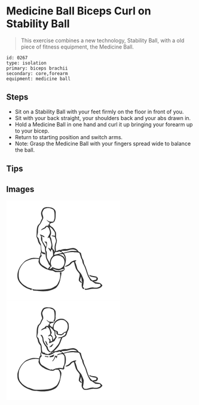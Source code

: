 # Medicine Ball Biceps Curl on Stability Ball
> This exercise combines a new technology, Stability Ball, with a old piece of fitness equipment, the Medicine Ball.

``` 
id: 0267 
type: isolation 
primary: biceps brachii 
secondary: core,forearm 
equipment: medicine ball 
``` 

## Steps

 - Sit on a Stability Ball with your feet firmly on the floor in front of you.
 - Sit with your back straight, your shoulders back and your abs drawn in.
 - Hold a Medicine Ball in one hand and curl it up bringing your forearm up to your bicep.
 - Return to starting position and switch arms.
 - Note: Grasp the Medicine Ball with your fingers spread wide to balance the ball.

## Tips


## Images

<svg width="304" height="200pt" viewBox="0 0 228 200" xmlns="http://www.w3.org/2000/svg">
  <g fill="#FFF">
    <path d="M0 0h228v200H0V0m75.46 15.23c-2.93 1.7-3.92 5.1-5.19 8.01-1.3 4.31.79 8.56 2 12.63-1.9 3.02-3.09 6.39-4.54 9.63-1.87 2.2-4.37 3.98-5.22 6.88-2.2 6.48-.93 13.47-1.99 20.14 1.19 2.75 2.66 5.41 3.14 8.41.58 3.73 3.2 6.63 5.33 9.6.18 4.26.74 8.49.84 12.75-1.34 1.96-1.43 4.29-.99 6.55-1.91 1.46-2.49 3.7-2.77 5.98-6.19-.51-12.72-1.43-18.67.92-4.47 1.72-9.32 3.29-12.47 7.13-8.63 8.38-14.85 20.89-11.87 33.08 2.57 7.96 9.24 13.59 16.12 17.88 3.53 2.01 7.64 2.68 11.08 4.87.54-.93 1.02-1.88 1.51-2.83-2.92-1.03-6.01-1.62-8.85-2.86-4.78-3.01-10.15-5.51-13.43-10.33-5.57-6.09-5.08-14.95-4-22.55 2.18-6.94 6.32-13.23 11.89-17.93 8.48-4.94 18.6-7.6 28.39-5.73-.15 2.35-1.76 4.83-.52 7.08 2.37 6.66 9.18 10.04 15.02 13.14 3.98.84 7.65 3.06 11.81 2.95 2.99-.17 4.81 3.31 7.91 2.82 5.98 0 14.64 1.06 17.4-5.74-.67-2.15-1.72-4.55-.36-6.68 3-7.73 4.74-18.13-1.53-24.7 6.91-2.11 14.2-3.41 21.42-2.52 3.2.48 6.8-.28 9.69 1.45 1.44 3.12 2.48 6.42 3.37 9.74.53 2.11 2.38 3.66 2.6 5.87.29 2.78 1.07 5.47 2.58 7.85 4.42 7.75 5.77 16.75 9.72 24.71 1.28 2.31 2.71 4.52 4.02 6.81 3.69 1.17 6.46 3.94 9.56 6.1 2.99.51 6.02.93 9.06.82 1.56 1.03 2.52 2.58 1.3 4.32-3.76 3.27-8.97 3.81-13.7 2.88-6.28-1.36-11.69 3.81-18.03 2.24.07 1.43 1.37 2.66 2.86 2.46 6.01-.81 11.95-2.82 18.09-2.21 5.62.27 12.45-1.11 14.97-6.8-1.59-1.78-3.1-3.84-5.46-4.61-3.85-1.29-8.07-1.15-11.8-2.88 2.55-.92 6.18-.34 7.36-3.41 2.2-2.68-.19-6.13-3.13-6.73-4.63-.9-9.35-1.49-13.75-3.28.37.57 1.1 1.72 1.46 2.29 4.24 2.01 9.07 2.26 13.57 3.44-.22 1.23-.44 2.47-.66 3.71-2.51.53-4.99 1.19-7.48 1.8-9.93-7.75-10.15-21.29-15.84-31.65-2.12-3.24-1.14-7.48-3.34-10.67-2.66-3.77-2.66-8.62-4.24-12.84-1.84-1.44-4.36-2.05-5.65-4.16a11.724 11.724 0 0 0-8.12-5.35c-5.41-1.06-10.5 2.15-15.9 1.71-4.18-.43-8.19.95-12.1 2.22-.35-.14-1.06-.44-1.42-.59a34.512 34.512 0 0 1-6.7 2.73c-.46-3.6-1.04-7.27-.33-10.89.54-3.62 2.22-7.06 2.11-10.76-.61-2.72-1.88-5.35-1.79-8.19.15-2.81.53-5.74-.45-8.45-1.78-3.11-3.52-6.3-5.88-9.01-2.36-1.99-5.54-3.15-6.57-6.38.81-.84 1.61-1.68 2.42-2.53 2.4-.28 4.75-.95 6.73-2.38 3.82-5.34 2.87-12 3.15-18.16.62-5.39-4.24-9.59-9.08-10.67-4.86-.37-10.16-1.73-14.66.87m51.83 111.09c-3.06 2.83-7.03 4.22-10.57 6.29 6.61.56 12.04-3.56 15.8-8.53 1.19-.24 2.39-.49 3.59-.72.61 4.31 2.12 8.41 3.35 12.57 1.74 4.21 5.17 7.38 7.6 11.16 1.03 4.42-1.4 8.63-1.41 13.01.89 2.49 3.41 3.71 5.4 5.19l.69-3.12c-.31.22-.94.66-1.25.88-.81-1.01-1.62-2-2.44-2.99.69-2.43 1.38-4.87 1.88-7.34.84 3.02 1.7 6.07 1.62 9.24l.98-.32c-1.06 5.47-2.49 11.89 2.21 16.19.64-.56 1.27-1.12 1.91-1.68-.95-.98-1.88-1.98-2.79-3 .9-4.37 1.65-8.8 1.8-13.27-.75-3.19-2.45-6.06-3.49-9.15-2.17-6.37-9.31-9.93-10.35-16.8-.8-3.89-2.39-7.55-3.68-11.28.96-.68 1.93-1.36 2.9-2.03-.88-.28-1.76-.56-2.64-.83-4.22 1.14-8.66 2.58-11.11 6.53m-19.8 18.24c1.97 6.19.31 12.91-2.41 18.61-1.45 2.76-2.55 5.94-5.27 7.74-4 2.55-8.04 5.44-12.84 6.17-6.6.99-13.27 1.74-19.95 1.56-4.98-.18-10.15.7-14.87-1.38-.26 1.7 1.44 2.33 2.52 3.24 3.3.19 6.64.04 9.87.85 9.35.98 19.09.89 27.92-2.72 3.62-1.48 7.64-2.87 9.88-6.32 2.76-3.24 4.17-7.31 5.49-11.29.92-5.57 2.79-10.97 3.14-16.63-.27-.14-.81-.4-1.07-.53-.84.11-1.64.34-2.41.7z"/>
    <path d="M77.89 16.56c5.6-2.43 12.21-1.09 17.02 2.4 2.5 4.53 2.03 10.02 2.06 15.04.11 2.95-1.27 5.63-2.27 8.32-3.18.48-6.53.89-9.58-.42-1.58-1.02-2.96-2.31-4.54-3.33 1.62 2.81 4.44 4.5 6.89 6.47-1.25 1.67-2.4 3.42-3.5 5.2.59.54 1.76 1.62 2.35 2.17-.72-.46-2.16-1.39-2.87-1.85-1.43.21-2.85.49-4.26.81-1.7 4.56-7.73 4.21-9.55 8.63 3.95-2.14 9.36-3.01 11.39-7.45 4.45 1 5.55 5.78 6.44 9.59 1.38 5.07-3.24 8.75-4.37 13.37 1.03-.57 2.06-1.14 3.08-1.72 2.36 4.12 3.23 8.83 4.36 13.37.79 3.83-1.05 7.47-1.72 11.17-1.09-1.83-2.81-2.98-4.87-3.45 1.58 2.99 3.71 5.62 5.68 8.35-.01-1.04-.03-2.08-.05-3.12.8-.75 1.6-1.5 2.39-2.26 1.76 4.06 2.22 8.52 1.87 12.91-4.42 3.76-6.59 9.75-6.5 15.47-1.28-4.21-4.39-7.53-5.75-11.66-.47-3.88-.15-7.81-.38-11.71-3.06-3.63-.87-7.99.12-11.96.84-2.66.16-5.41-.13-8.09-1.68-.14-3.37-.19-5.05-.18 3.9 1.73 6.33 6.84 3.19 10.39-2.23-3.67-4.31-7.43-6.6-11.07-.79-3.71.49-7.95-2.53-10.94 2.16.96 4.26 2.08 6.51 2.83l-.28-1.63c-2.65-2.1-5.98-3.19-9.18-4.15.77 1.21 1.58 2.41 2.42 3.58.31 3.2-.64 6.66 1.05 9.59 2.24 4.34 4.51 8.65 6.83 12.94.26 2.22-.23 4.51.56 6.68 1.61 5.08.17 10.61 2.15 15.6 1.31 3.94 3.92 7.31 5.04 11.34 1.03 1.13 2.05 2.28 3.05 3.45-1.55 1.99-3.45 3.7-4.73 5.89-5.05-4.72-12.96-6.42-15.89-13.2-.87-4.62-.46-10.11 3.9-12.86-.35-.41-1.07-1.23-1.43-1.64.03-1.29.07-3.89.09-5.18 1.91 2.93 5.29 3.28 8.38 4.01-.27-.82-.8-2.47-1.06-3.29-1.69-.83-3.58-1.07-5.38-1.5-3.16-5.16-1.28-11.75-3.48-17.2-2.28-3.2-2.7-7.17-4-10.78-1.06-1.09-2.73-1.95-2.9-3.63.57-3.27 2-6.43 1.69-9.82.1-4.25.36-9 2.98-12.54 3.59-3.85 5.25-8.97 7.71-13.53.68-4.31-3.31-8.62-1.39-13.02 1.25-2.37 2.22-5.47 5.04-6.39z"/>
    <path d="M87.02 53.33c4.31 1.32 6.35 5.47 9.09 8.65 2.18 2.46 1.65 5.96 1.68 8.99-2.4-.2-4.87-1.45-7.19-.18 2.21.94 4.52 1.62 6.87 2.12.72 3.63 3.44 7.14 1.91 10.93-2.11 5.45-3.19 11.46-1.7 17.22-.59.61-1.18 1.23-1.77 1.84.18-.66.53-1.98.7-2.64-2-1.07-3.02-3.09-4.19-4.92 1.49-5.94-1.39-11.63-1.93-17.48-.09-2.16-2.08-3.69-2.22-5.79.62-2.32 1.8-4.54 1.64-7.01.42-4.2-2.24-7.73-2.89-11.73zM124.93 99.68c5.58-1.81 12.6-2.56 17.21 1.84-5.06.02-10.28-1.04-15.22.48-4.05 1.19-8.24 1.85-12.24 3.17l-2.15-1.88-1.28 2.16c-4.99 1.32-10.03 2.47-15.03 3.76.05-2.41 1.06-4.43 2.76-6.07 2.6.45 5.16.02 7.49-1.2 1.66.78 3.34 1.51 5.04 2.19l-.44-3.03c4.65.09 9.42.19 13.86-1.42zM105.24 108c2.8-.3 5.6-.75 8.43-.55 3.63 3.01 3.72 7.99 5.4 12.07-1.74-2.64-2.65-6.21-5.59-7.86-2.55-1.6-5.27-3.01-8.24-3.66z"/>
    <path d="M91.62 132.28c-5.49-7.68-.41-21.26 9.56-21.85 4.94-.69 10.27 1.21 13.39 5.18 4.42 6.44 2.59 16.9-4.87 20.24-5.52 2.92-11.67-.11-16.8-2.37a11.377 11.377 0 0 1-6.22 4.24c.73-1.61 1.61-3.15 2.36-4.75l.37-.56c.55-.03 1.66-.1 2.21-.13z"/>
    <path d="M92.74 136.56c4.33 1.14 8.44 3.45 13.04 3.26 3.45-1.15 6.85-2.71 10.57-2.76-1.66 3.01-5.3 3.39-8.33 4.01-5.42.68-11.49-.16-15.28-4.51z"/>
  </g>
  <g fill="#333">
    <path d="M75.46 15.23c4.5-2.6 9.8-1.24 14.66-.87 4.84 1.08 9.7 5.28 9.08 10.67-.28 6.16.67 12.82-3.15 18.16-1.98 1.43-4.33 2.1-6.73 2.38-.81.85-1.61 1.69-2.42 2.53 1.03 3.23 4.21 4.39 6.57 6.38 2.36 2.71 4.1 5.9 5.88 9.01.98 2.71.6 5.64.45 8.45-.09 2.84 1.18 5.47 1.79 8.19.11 3.7-1.57 7.14-2.11 10.76-.71 3.62-.13 7.29.33 10.89 2.32-.68 4.57-1.58 6.7-2.73.36.15 1.07.45 1.42.59 3.91-1.27 7.92-2.65 12.1-2.22 5.4.44 10.49-2.77 15.9-1.71 3.34.52 6.33 2.48 8.12 5.35 1.29 2.11 3.81 2.72 5.65 4.16 1.58 4.22 1.58 9.07 4.24 12.84 2.2 3.19 1.22 7.43 3.34 10.67 5.69 10.36 5.91 23.9 15.84 31.65 2.49-.61 4.97-1.27 7.48-1.8.22-1.24.44-2.48.66-3.71-4.5-1.18-9.33-1.43-13.57-3.44-.36-.57-1.09-1.72-1.46-2.29 4.4 1.79 9.12 2.38 13.75 3.28 2.94.6 5.33 4.05 3.13 6.73-1.18 3.07-4.81 2.49-7.36 3.41 3.73 1.73 7.95 1.59 11.8 2.88 2.36.77 3.87 2.83 5.46 4.61-2.52 5.69-9.35 7.07-14.97 6.8-6.14-.61-12.08 1.4-18.09 2.21-1.49.2-2.79-1.03-2.86-2.46 6.34 1.57 11.75-3.6 18.03-2.24 4.73.93 9.94.39 13.7-2.88 1.22-1.74.26-3.29-1.3-4.32-3.04.11-6.07-.31-9.06-.82-3.1-2.16-5.87-4.93-9.56-6.1-1.31-2.29-2.74-4.5-4.02-6.81-3.95-7.96-5.3-16.96-9.72-24.71-1.51-2.38-2.29-5.07-2.58-7.85-.22-2.21-2.07-3.76-2.6-5.87-.89-3.32-1.93-6.62-3.37-9.74-2.89-1.73-6.49-.97-9.69-1.45-7.22-.89-14.51.41-21.42 2.52 6.27 6.57 4.53 16.97 1.53 24.7-1.36 2.13-.31 4.53.36 6.68-2.76 6.8-11.42 5.74-17.4 5.74-3.1.49-4.92-2.99-7.91-2.82-4.16.11-7.83-2.11-11.81-2.95-5.84-3.1-12.65-6.48-15.02-13.14-1.24-2.25.37-4.73.52-7.08-9.79-1.87-19.91.79-28.39 5.73-5.57 4.7-9.71 10.99-11.89 17.93-1.08 7.6-1.57 16.46 4 22.55 3.28 4.82 8.65 7.32 13.43 10.33 2.84 1.24 5.93 1.83 8.85 2.86-.49.95-.97 1.9-1.51 2.83-3.44-2.19-7.55-2.86-11.08-4.87-6.88-4.29-13.55-9.92-16.12-17.88-2.98-12.19 3.24-24.7 11.87-33.08 3.15-3.84 8-5.41 12.47-7.13 5.95-2.35 12.48-1.43 18.67-.92.28-2.28.86-4.52 2.77-5.98-.44-2.26-.35-4.59.99-6.55-.1-4.26-.66-8.49-.84-12.75-2.13-2.97-4.75-5.87-5.33-9.6-.48-3-1.95-5.66-3.14-8.41 1.06-6.67-.21-13.66 1.99-20.14.85-2.9 3.35-4.68 5.22-6.88 1.45-3.24 2.64-6.61 4.54-9.63-1.21-4.07-3.3-8.32-2-12.63 1.27-2.91 2.26-6.31 5.19-8.01m2.43 1.33c-2.82.92-3.79 4.02-5.04 6.39-1.92 4.4 2.07 8.71 1.39 13.02-2.46 4.56-4.12 9.68-7.71 13.53-2.62 3.54-2.88 8.29-2.98 12.54.31 3.39-1.12 6.55-1.69 9.82.17 1.68 1.84 2.54 2.9 3.63 1.3 3.61 1.72 7.58 4 10.78 2.2 5.45.32 12.04 3.48 17.2 1.8.43 3.69.67 5.38 1.5.26.82.79 2.47 1.06 3.29-3.09-.73-6.47-1.08-8.38-4.01-.02 1.29-.06 3.89-.09 5.18.36.41 1.08 1.23 1.43 1.64-4.36 2.75-4.77 8.24-3.9 12.86 2.93 6.78 10.84 8.48 15.89 13.2 1.28-2.19 3.18-3.9 4.73-5.89-1-1.17-2.02-2.32-3.05-3.45-1.12-4.03-3.73-7.4-5.04-11.34-1.98-4.99-.54-10.52-2.15-15.6-.79-2.17-.3-4.46-.56-6.68-2.32-4.29-4.59-8.6-6.83-12.94-1.69-2.93-.74-6.39-1.05-9.59-.84-1.17-1.65-2.37-2.42-3.58 3.2.96 6.53 2.05 9.18 4.15l.28 1.63c-2.25-.75-4.35-1.87-6.51-2.83 3.02 2.99 1.74 7.23 2.53 10.94 2.29 3.64 4.37 7.4 6.6 11.07 3.14-3.55.71-8.66-3.19-10.39 1.68-.01 3.37.04 5.05.18.29 2.68.97 5.43.13 8.09-.99 3.97-3.18 8.33-.12 11.96.23 3.9-.09 7.83.38 11.71 1.36 4.13 4.47 7.45 5.75 11.66-.09-5.72 2.08-11.71 6.5-15.47.35-4.39-.11-8.85-1.87-12.91-.79.76-1.59 1.51-2.39 2.26.02 1.04.04 2.08.05 3.12-1.97-2.73-4.1-5.36-5.68-8.35 2.06.47 3.78 1.62 4.87 3.45.67-3.7 2.51-7.34 1.72-11.17-1.13-4.54-2-9.25-4.36-13.37-1.02.58-2.05 1.15-3.08 1.72 1.13-4.62 5.75-8.3 4.37-13.37-.89-3.81-1.99-8.59-6.44-9.59C79 56.99 73.59 57.86 69.64 60c1.82-4.42 7.85-4.07 9.55-8.63 1.41-.32 2.83-.6 4.26-.81.71.46 2.15 1.39 2.87 1.85-.59-.55-1.76-1.63-2.35-2.17 1.1-1.78 2.25-3.53 3.5-5.2-2.45-1.97-5.27-3.66-6.89-6.47 1.58 1.02 2.96 2.31 4.54 3.33 3.05 1.31 6.4.9 9.58.42 1-2.69 2.38-5.37 2.27-8.32-.03-5.02.44-10.51-2.06-15.04-4.81-3.49-11.42-4.83-17.02-2.4m9.13 36.77c.65 4 3.31 7.53 2.89 11.73.16 2.47-1.02 4.69-1.64 7.01.14 2.1 2.13 3.63 2.22 5.79.54 5.85 3.42 11.54 1.93 17.48 1.17 1.83 2.19 3.85 4.19 4.92-.17.66-.52 1.98-.7 2.64.59-.61 1.18-1.23 1.77-1.84-1.49-5.76-.41-11.77 1.7-17.22 1.53-3.79-1.19-7.3-1.91-10.93-2.35-.5-4.66-1.18-6.87-2.12 2.32-1.27 4.79-.02 7.19.18-.03-3.03.5-6.53-1.68-8.99-2.74-3.18-4.78-7.33-9.09-8.65m37.91 46.35c-4.44 1.61-9.21 1.51-13.86 1.42l.44 3.03a93.52 93.52 0 0 1-5.04-2.19c-2.33 1.22-4.89 1.65-7.49 1.2-1.7 1.64-2.71 3.66-2.76 6.07 5-1.29 10.04-2.44 15.03-3.76l1.28-2.16 2.15 1.88c4-1.32 8.19-1.98 12.24-3.17 4.94-1.52 10.16-.46 15.22-.48-4.61-4.4-11.63-3.65-17.21-1.84M105.24 108c2.97.65 5.69 2.06 8.24 3.66 2.94 1.65 3.85 5.22 5.59 7.86-1.68-4.08-1.77-9.06-5.4-12.07-2.83-.2-5.63.25-8.43.55m-13.62 24.28c-.55.03-1.66.1-2.21.13l-.37.56c-.75 1.6-1.63 3.14-2.36 4.75 2.5-.67 4.67-2.15 6.22-4.24 5.13 2.26 11.28 5.29 16.8 2.37 7.46-3.34 9.29-13.8 4.87-20.24-3.12-3.97-8.45-5.87-13.39-5.18-9.97.59-15.05 14.17-9.56 21.85m1.12 4.28c3.79 4.35 9.86 5.19 15.28 4.51 3.03-.62 6.67-1 8.33-4.01-3.72.05-7.12 1.61-10.57 2.76-4.6.19-8.71-2.12-13.04-3.26z"/>
    <path d="M127.29 126.32c2.45-3.95 6.89-5.39 11.11-6.53.88.27 1.76.55 2.64.83-.97.67-1.94 1.35-2.9 2.03 1.29 3.73 2.88 7.39 3.68 11.28 1.04 6.87 8.18 10.43 10.35 16.8 1.04 3.09 2.74 5.96 3.49 9.15-.15 4.47-.9 8.9-1.8 13.27.91 1.02 1.84 2.02 2.79 3-.64.56-1.27 1.12-1.91 1.68-4.7-4.3-3.27-10.72-2.21-16.19l-.98.32c.08-3.17-.78-6.22-1.62-9.24-.5 2.47-1.19 4.91-1.88 7.34.82.99 1.63 1.98 2.44 2.99.31-.22.94-.66 1.25-.88l-.69 3.12c-1.99-1.48-4.51-2.7-5.4-5.19.01-4.38 2.44-8.59 1.41-13.01-2.43-3.78-5.86-6.95-7.6-11.16-1.23-4.16-2.74-8.26-3.35-12.57-1.2.23-2.4.48-3.59.72-3.76 4.97-9.19 9.09-15.8 8.53 3.54-2.07 7.51-3.46 10.57-6.29zM107.49 144.56c.77-.36 1.57-.59 2.41-.7.26.13.8.39 1.07.53-.35 5.66-2.22 11.06-3.14 16.63-1.32 3.98-2.73 8.05-5.49 11.29-2.24 3.45-6.26 4.84-9.88 6.32-8.83 3.61-18.57 3.7-27.92 2.72-3.23-.81-6.57-.66-9.87-.85-1.08-.91-2.78-1.54-2.52-3.24 4.72 2.08 9.89 1.2 14.87 1.38 6.68.18 13.35-.57 19.95-1.56 4.8-.73 8.84-3.62 12.84-6.17 2.72-1.8 3.82-4.98 5.27-7.74 2.72-5.7 4.38-12.42 2.41-18.61z"/>
  </g>
</svg>

<svg width="304" height="200pt" viewBox="0 0 228 200" xmlns="http://www.w3.org/2000/svg">
  <g fill="#FFF">
    <path d="M0 0h228v200H0V0m75.39 15.26c-2.89 1.72-3.85 5.11-5.13 7.99-1.28 4.32.81 8.57 2.02 12.64-1.6 2.58-2.83 5.37-3.91 8.21-.95 2.92-4.28 4.16-5.33 7.05-2.99 6.51-1.28 13.88-2.52 20.74.42 2.82 2.6 5.17 2.92 8.09.45 4.08 3.14 7.29 5.47 10.49.14 4.31.89 8.57.91 12.89-1.38 1.95-1.45 4.27-.96 6.53-2.02 1.36-2.49 3.66-2.77 5.92-5.95-.49-12.19-1.38-17.95.66-5 1.83-10.37 3.64-13.78 7.99-6.31 5.97-10.24 14.06-12.04 22.48.02 4.1-.17 8.45 1.59 12.27 4.49 9.29 13.54 15.8 23.21 18.91 4.23 2.27 9.07 2.61 13.78 2.64 12.85 2.28 26.83 1.51 38.28-5.3 4.83-3.68 7.28-9.58 8.84-15.27.66-4.77 2.47-9.33 2.72-14.17-.14-3.46-2.75-6.08-4.71-8.68 2.96-.6 5.83.42 8.72.87.63-.78 1.26-1.56 1.89-2.33-1.19-4.22 2.15-7.77 2.64-11.83.7-6.05 1.03-13.2-3.79-17.73 7.21-2.21 14.85-3.46 22.38-2.43 2.9.39 6.26-.32 8.79 1.45 2.34 4.57 2.68 9.92 5.62 14.19.47 6.98 5.29 12.41 7.14 18.98 2.19 7.63 5.01 15.11 9.45 21.75 3.74 1.11 6.48 3.95 9.61 6.09 2.9.48 5.86.98 8.81.74 1.69.98 2.86 2.55 1.51 4.4-3.75 3.25-8.93 3.8-13.65 2.87-6.57-1.41-12.44 4.36-19.03 1.84-.74-1.09-1.47-2.18-2.2-3.27.86-4.29 1.58-8.63 1.73-13.01-.71-3.23-2.47-6.12-3.51-9.25-1.99-5.76-7.88-9.11-9.88-14.84-.85-4.56-2.55-8.87-4.13-13.21.97-.66 1.94-1.33 2.91-1.99-.91-.3-1.83-.59-2.74-.88-4.14 1.26-8.57 2.59-10.98 6.53-2.38 2.18-5.23 3.7-8.25 4.82 0 .19.01.57.01.76 5.61 1.29 10.08-3.89 13.42-7.76l3.6-.75c.63 4.3 2.13 8.38 3.35 12.53 1.71 4.28 5.22 7.44 7.64 11.27.98 4.42-1.46 8.6-1.42 12.98.83 2.37 3.15 3.65 5.14 4.93 1.67-1.99-1.9-3.31-2.77-4.93.7-2.49 1.41-4.98 1.86-7.53 1.6 5.3 2.37 10.91 1.55 16.43-.59 3.65 1.4 7.15 4.23 9.33 7.15 1.78 14.06-2.26 21.26-1.58 5.92.52 13.34-.69 16.08-6.73-1.59-1.77-3.1-3.84-5.46-4.61-3.82-1.3-8.03-1.1-11.71-2.89 2.23-1.09 5.65-.2 6.89-2.82 1.21-1.55 1.91-4.12.16-5.57-3.34-2.96-8.29-2.36-12.38-3.41-1.35-.64-2.73-1.24-4.13-1.75.31.61.94 1.83 1.25 2.44 4.23 1.94 8.98 2.29 13.47 3.36-.15 1.25-.31 2.51-.46 3.77-2.51.53-4.99 1.18-7.48 1.8-7.32-5.63-9.73-14.95-12.28-23.36-2.08-5.67-5.55-10.85-5.93-17.03-3.08-4.36-3.73-9.68-5.22-14.68-1.52-1.49-3.9-1.83-5.19-3.61-1.59-2.21-3.37-4.44-6.09-5.26-6.41-2.81-12.86 1.73-19.38.98-3.86-.31-7.51 1.12-11.12 2.23l-1.61-.6c-3.42 1.86-7.25 2.55-11.07 2.96 2.5-3.01 5.61-5.45 7.98-8.56 4.76-5.37 6.4-12.57 9.3-18.94 2.24-1.49 5.16-1.88 7.06-3.91 2.37-2.71 2.25-6.58 4.04-9.59 2.67-4.48 2.05-9.92 1.35-14.85-1.69-4.15-5.66-6.65-9.31-8.92-4.35-1.08-9.32-1.09-13.23 1.43-5.67 2.94-8.3 9.34-9.48 15.28-2.5-1.46-5.11-2.93-6.07-5.87l2.45-2.54c2.48-.42 5.28-.54 6.93-2.78-3.08-.28-6.2.35-9.25-.28-2.63-.23-4.19-2.6-6.29-3.89 1.37 2.94 4.32 4.5 6.72 6.46-1.3 1.73-2.48 3.54-3.63 5.37.63.42 1.9 1.26 2.54 1.68-2.31-1.24-4.89-1.92-7.35-.62-1.53 4.57-7.71 4.01-9.26 8.53 3.68-1.38 6.86-4.12 10.97-4.2-.15-.77-.46-2.31-.61-3.09 3.53.03 5.94 3.14 6.83 6.26 1.12 2.87 1.72 6 .9 9.04-.96 1.22-3.92 1.71-3.53 3.55 1.55.32 2.91-.99 4.38-1.3 1.23 1.22 2.53 2.39 3.62 3.75.04 2.4-.35 4.77-.25 7.17-1.13.28-2.27.56-3.41.84.02-.83.05-2.49.06-3.32-1.46-1.54-3.06-2.98-5.04-3.83.86 1.72 1.97 3.28 3.15 4.79-.13 2.04-.51 4.05-.96 6.04 3.68-1.29 7.32-2.7 10.79-4.48 1.34-2.83 3-5.52 4.81-8.07-1.22-1.88-2.26-3.87-3.16-5.91.55-1.88.56-3.74.03-5.59 3.92-.41 1.18 5 3.73 6.37 2.22 1.02 4.76 1.04 7.15 1.47 2.23.4 3.96-1.51 5.84-2.4.2-.51.6-1.55.8-2.06 1.07-.24 3.23-.72 4.3-.96-.86 1.87-1.53 3.87-2.76 5.53-2.1 1.45-4.42 2.57-6.72 3.65-2.55.28-5.58-.17-7.17 2.35 2.13-.21 4.26-.45 6.4-.53-2.29 4.92-3.21 10.69-7.16 14.66-4.01 4.81-7.97 9.86-13.29 13.3-1.01-.83-2.04-1.64-3.1-2.4-1.65-2.25-3.29-4.63-3.16-7.55-4.11-4.48-8.31-9.64-8.64-15.99.16-2.93-1.73-5.28-2.83-7.83-.86-.14-2.57-.4-3.42-.53 2.09 2.49 4.3 5.19 4.41 8.62.07 6.21 3.93 11.36 7.54 16.08 1.03 4.61 4.12 10.37 9.44 10.44.66.32 1.31.65 1.97.99-2.69.27-5.21 1.29-7.6 2.5-1.84-.36-3.7-.69-5.54-1.04-.32-.43-.94-1.28-1.25-1.71-1.45-.33-2.89-.66-4.33-.98-2.94-5.67-.21-13.07-4.57-18.12-2.26-2.95-2.29-6.88-3.75-10.21-1.1-1.01-2.78-1.88-2.78-3.6.52-2.92 1.82-5.72 1.68-8.74-.18-3.68.42-7.36 1.47-10.88.92-2.73 3.61-4.34 4.7-6.98 1.11-2.26 2.23-4.53 3.39-6.78 3.75-4.81-2.67-10.25-.23-15.43.97-1.94 1.82-4.07 3.47-5.54 3.46-2.04 7.75-2.42 11.62-1.66 2.67 1.32 6.52 1.61 7.77 4.71 1.45 4.77 1.35 9.79 1.18 14.71-.04 2.19-.93 4.26-2.22 5.99.56.57 1.13 1.13 1.72 1.68 1.87-3.22 3.1-6.93 2.42-10.69.47-3.53.6-7.14.05-10.66-1.92-4.63-6.94-7.49-11.86-7.37-3.88-.54-8.11-.83-11.64 1.2m2.78 65.38c.87 3.46 2.37 6.72 4.08 9.84.17-.59.53-1.77.7-2.36-1.19-2.71-1.89-6.04-4.78-7.48m7.44 12.82c1.88-.04 3.71-.45 5.48-1.05 1.29-1.77 2.68-3.47 3.81-5.35-3.88.61-5.74 4.85-9.29 6.4z"/>
    <path d="M95.73 57.62c-3.43-10.06 7.39-20.69 17.38-18.53 3.67-.08 6.32 2.8 8.49 5.39 3.1 5.29 2.24 12.1-.89 17.17-.92 1.05-2.44 1.13-3.65 1.68-2.33.74-3.75 2.91-5.76 4.13-2.55.26-5.11.02-7.6-.51-.3-1.66.8-4.32-1.24-5.22-2.09-1.62-5.39-1.63-6.73-4.11zM87.16 53.43c4.58 1.24 6.1 6.09 9.7 8.65.61 3.66-.7 7.64 2.14 10.65-1.44 2.26-3.04 4.4-4.85 6.37.1-4.18-1.25-8.49-4.9-10.88.67-1.11 1.33-2.23 1.99-3.35-.91-3.97-2.73-7.62-4.08-11.44zM124.83 99.71c5.53-1.77 12.71-2.73 17.18 1.84-5.05-.07-10.25-1.06-15.18.48-4.03 1.17-8.2 1.79-12.15 3.19-1.49-1.26-3-2.5-4.38-3.88 4.85-.38 9.88.11 14.53-1.63zM98.3 103.39c2.81-.21 5.74.07 8.27-1.54 1.69 1.29 3.7 1.9 5.84 1.84-1.65 4.39-9.08 1.08-10.48 5.68 3.95-.57 7.69-2.62 11.77-1.88 1.17 1.57 3.1 2.83 3.2 4.97.45 5.11.39 10.33-.41 15.41-.94 2.62-2.63 4.96-2.87 7.82-3.75-.83-7.53-.93-11.25.08-4.37-.86-8.71 5.03-12.63 1.68-.12.34-.36 1-.48 1.33-5.88-2.07-11.12-5.51-16.37-8.8-6.75-3.63-7.71-14.59-1.23-18.89-.37-.44-1.1-1.32-1.47-1.76.04-1.31.12-3.93.15-5.23.67.72 2 2.17 2.67 2.9 3.82.28 7.51 2.91 11.35 1.58.37.21 1.12.63 1.49.85 4.6-.99 8.55-3.55 12.45-6.04m-12 8.61c.39.56.79 1.12 1.18 1.68 2.37-.12 4.69-.64 6.98-1.24.82-1.36 1.35-2.84 1.49-4.43-3.16 1.47-6.26 3.11-9.65 3.99m-8.48.27c2.17.58 4.35 1.16 6.59 1.43.02-.48.04-1.43.06-1.9-2.5.26-5.01-.09-7.2-1.4.19.62.37 1.24.55 1.87m19.88-1.93c-.23 4.47-2.96 8.09-5.58 11.5.45-.18 1.35-.54 1.79-.73 2.15-2.7 3.83-5.7 5.15-8.88.68 1.2 1.37 2.4 2.08 3.6.48-1.88 1.07-3.74 1.39-5.64-.92.04-1.66.47-2.24 1.3-.86-.38-1.73-.77-2.59-1.15z"/>
    <path d="M91.83 103.67c.57-.21 1.72-.64 2.29-.85 1.23 1.42-1.71 1.89-2.29.85zM37.35 123.21c8.47-4.96 18.61-7.61 28.4-5.76-.32 1.84-.77 3.66-1.06 5.51 1.87 7.51 9.2 11.44 15.56 14.7 5.76 1.43 12.65 5.68 17.92.68 2.2 0 4.4.07 6.59.31 6.78 9.19 2.87 21.56-2.8 30.24-2.18 2.56-5.35 3.95-8.14 5.72-4.74 2.83-10.38 2.94-15.7 3.56-5.69.73-11.43.38-17.14.48-6.2.6-11.62-3.03-17.49-4.37-5-3.05-10.6-5.64-14.01-10.63-5.57-6.06-5.05-14.9-3.99-22.48 2.14-6.95 6.31-13.24 11.86-17.96z"/>
  </g>
  <g fill="#333">
    <path d="M75.39 15.26c3.53-2.03 7.76-1.74 11.64-1.2 4.92-.12 9.94 2.74 11.86 7.37.55 3.52.42 7.13-.05 10.66.68 3.76-.55 7.47-2.42 10.69a54.64 54.64 0 0 1-1.72-1.68c1.29-1.73 2.18-3.8 2.22-5.99.17-4.92.27-9.94-1.18-14.71-1.25-3.1-5.1-3.39-7.77-4.71-3.87-.76-8.16-.38-11.62 1.66-1.65 1.47-2.5 3.6-3.47 5.54-2.44 5.18 3.98 10.62.23 15.43-1.16 2.25-2.28 4.52-3.39 6.78-1.09 2.64-3.78 4.25-4.7 6.98-1.05 3.52-1.65 7.2-1.47 10.88.14 3.02-1.16 5.82-1.68 8.74 0 1.72 1.68 2.59 2.78 3.6 1.46 3.33 1.49 7.26 3.75 10.21 4.36 5.05 1.63 12.45 4.57 18.12 1.44.32 2.88.65 4.33.98.31.43.93 1.28 1.25 1.71 1.84.35 3.7.68 5.54 1.04 2.39-1.21 4.91-2.23 7.6-2.5-.66-.34-1.31-.67-1.97-.99-5.32-.07-8.41-5.83-9.44-10.44-3.61-4.72-7.47-9.87-7.54-16.08-.11-3.43-2.32-6.13-4.41-8.62.85.13 2.56.39 3.42.53 1.1 2.55 2.99 4.9 2.83 7.83.33 6.35 4.53 11.51 8.64 15.99-.13 2.92 1.51 5.3 3.16 7.55 1.06.76 2.09 1.57 3.1 2.4 5.32-3.44 9.28-8.49 13.29-13.3 3.95-3.97 4.87-9.74 7.16-14.66-2.14.08-4.27.32-6.4.53 1.59-2.52 4.62-2.07 7.17-2.35 2.3-1.08 4.62-2.2 6.72-3.65 1.23-1.66 1.9-3.66 2.76-5.53-1.07.24-3.23.72-4.3.96-.2.51-.6 1.55-.8 2.06-1.88.89-3.61 2.8-5.84 2.4-2.39-.43-4.93-.45-7.15-1.47-2.55-1.37.19-6.78-3.73-6.37.53 1.85.52 3.71-.03 5.59.9 2.04 1.94 4.03 3.16 5.91-1.81 2.55-3.47 5.24-4.81 8.07-3.47 1.78-7.11 3.19-10.79 4.48.45-1.99.83-4 .96-6.04-1.18-1.51-2.29-3.07-3.15-4.79 1.98.85 3.58 2.29 5.04 3.83-.01.83-.04 2.49-.06 3.32 1.14-.28 2.28-.56 3.41-.84-.1-2.4.29-4.77.25-7.17-1.09-1.36-2.39-2.53-3.62-3.75-1.47.31-2.83 1.62-4.38 1.3-.39-1.84 2.57-2.33 3.53-3.55.82-3.04.22-6.17-.9-9.04-.89-3.12-3.3-6.23-6.83-6.26.15.78.46 2.32.61 3.09-4.11.08-7.29 2.82-10.97 4.2 1.55-4.52 7.73-3.96 9.26-8.53 2.46-1.3 5.04-.62 7.35.62-.64-.42-1.91-1.26-2.54-1.68 1.15-1.83 2.33-3.64 3.63-5.37-2.4-1.96-5.35-3.52-6.72-6.46 2.1 1.29 3.66 3.66 6.29 3.89 3.05.63 6.17 0 9.25.28-1.65 2.24-4.45 2.36-6.93 2.78l-2.45 2.54c.96 2.94 3.57 4.41 6.07 5.87 1.18-5.94 3.81-12.34 9.48-15.28 3.91-2.52 8.88-2.51 13.23-1.43 3.65 2.27 7.62 4.77 9.31 8.92.7 4.93 1.32 10.37-1.35 14.85-1.79 3.01-1.67 6.88-4.04 9.59-1.9 2.03-4.82 2.42-7.06 3.91-2.9 6.37-4.54 13.57-9.3 18.94-2.37 3.11-5.48 5.55-7.98 8.56 3.82-.41 7.65-1.1 11.07-2.96l1.61.6c3.61-1.11 7.26-2.54 11.12-2.23 6.52.75 12.97-3.79 19.38-.98 2.72.82 4.5 3.05 6.09 5.26 1.29 1.78 3.67 2.12 5.19 3.61 1.49 5 2.14 10.32 5.22 14.68.38 6.18 3.85 11.36 5.93 17.03 2.55 8.41 4.96 17.73 12.28 23.36 2.49-.62 4.97-1.27 7.48-1.8.15-1.26.31-2.52.46-3.77-4.49-1.07-9.24-1.42-13.47-3.36-.31-.61-.94-1.83-1.25-2.44 1.4.51 2.78 1.11 4.13 1.75 4.09 1.05 9.04.45 12.38 3.41 1.75 1.45 1.05 4.02-.16 5.57-1.24 2.62-4.66 1.73-6.89 2.82 3.68 1.79 7.89 1.59 11.71 2.89 2.36.77 3.87 2.84 5.46 4.61-2.74 6.04-10.16 7.25-16.08 6.73-7.2-.68-14.11 3.36-21.26 1.58-2.83-2.18-4.82-5.68-4.23-9.33.82-5.52.05-11.13-1.55-16.43-.45 2.55-1.16 5.04-1.86 7.53.87 1.62 4.44 2.94 2.77 4.93-1.99-1.28-4.31-2.56-5.14-4.93-.04-4.38 2.4-8.56 1.42-12.98-2.42-3.83-5.93-6.99-7.64-11.27-1.22-4.15-2.72-8.23-3.35-12.53l-3.6.75c-3.34 3.87-7.81 9.05-13.42 7.76 0-.19-.01-.57-.01-.76 3.02-1.12 5.87-2.64 8.25-4.82 2.41-3.94 6.84-5.27 10.98-6.53.91.29 1.83.58 2.74.88-.97.66-1.94 1.33-2.91 1.99 1.58 4.34 3.28 8.65 4.13 13.21 2 5.73 7.89 9.08 9.88 14.84 1.04 3.13 2.8 6.02 3.51 9.25-.15 4.38-.87 8.72-1.73 13.01.73 1.09 1.46 2.18 2.2 3.27 6.59 2.52 12.46-3.25 19.03-1.84 4.72.93 9.9.38 13.65-2.87 1.35-1.85.18-3.42-1.51-4.4-2.95.24-5.91-.26-8.81-.74-3.13-2.14-5.87-4.98-9.61-6.09-4.44-6.64-7.26-14.12-9.45-21.75-1.85-6.57-6.67-12-7.14-18.98-2.94-4.27-3.28-9.62-5.62-14.19-2.53-1.77-5.89-1.06-8.79-1.45-7.53-1.03-15.17.22-22.38 2.43 4.82 4.53 4.49 11.68 3.79 17.73-.49 4.06-3.83 7.61-2.64 11.83-.63.77-1.26 1.55-1.89 2.33-2.89-.45-5.76-1.47-8.72-.87 1.96 2.6 4.57 5.22 4.71 8.68-.25 4.84-2.06 9.4-2.72 14.17-1.56 5.69-4.01 11.59-8.84 15.27-11.45 6.81-25.43 7.58-38.28 5.3-4.71-.03-9.55-.37-13.78-2.64-9.67-3.11-18.72-9.62-23.21-18.91-1.76-3.82-1.57-8.17-1.59-12.27 1.8-8.42 5.73-16.51 12.04-22.48 3.41-4.35 8.78-6.16 13.78-7.99 5.76-2.04 12-1.15 17.95-.66.28-2.26.75-4.56 2.77-5.92-.49-2.26-.42-4.58.96-6.53-.02-4.32-.77-8.58-.91-12.89-2.33-3.2-5.02-6.41-5.47-10.49-.32-2.92-2.5-5.27-2.92-8.09 1.24-6.86-.47-14.23 2.52-20.74 1.05-2.89 4.38-4.13 5.33-7.05 1.08-2.84 2.31-5.63 3.91-8.21-1.21-4.07-3.3-8.32-2.02-12.64 1.28-2.88 2.24-6.27 5.13-7.99m20.34 42.36c1.34 2.48 4.64 2.49 6.73 4.11 2.04.9.94 3.56 1.24 5.22 2.49.53 5.05.77 7.6.51 2.01-1.22 3.43-3.39 5.76-4.13 1.21-.55 2.73-.63 3.65-1.68 3.13-5.07 3.99-11.88.89-17.17-2.17-2.59-4.82-5.47-8.49-5.39-9.99-2.16-20.81 8.47-17.38 18.53m-8.57-4.19c1.35 3.82 3.17 7.47 4.08 11.44-.66 1.12-1.32 2.24-1.99 3.35 3.65 2.39 5 6.7 4.9 10.88 1.81-1.97 3.41-4.11 4.85-6.37-2.84-3.01-1.53-6.99-2.14-10.65-3.6-2.56-5.12-7.41-9.7-8.65m37.67 46.28c-4.65 1.74-9.68 1.25-14.53 1.63 1.38 1.38 2.89 2.62 4.38 3.88 3.95-1.4 8.12-2.02 12.15-3.19 4.93-1.54 10.13-.55 15.18-.48-4.47-4.57-11.65-3.61-17.18-1.84m-26.53 3.68c-3.9 2.49-7.85 5.05-12.45 6.04-.37-.22-1.12-.64-1.49-.85-3.84 1.33-7.53-1.3-11.35-1.58-.67-.73-2-2.18-2.67-2.9-.03 1.3-.11 3.92-.15 5.23.37.44 1.1 1.32 1.47 1.76-6.48 4.3-5.52 15.26 1.23 18.89 5.25 3.29 10.49 6.73 16.37 8.8.12-.33.36-.99.48-1.33 3.92 3.35 8.26-2.54 12.63-1.68 3.72-1.01 7.5-.91 11.25-.08.24-2.86 1.93-5.2 2.87-7.82.8-5.08.86-10.3.41-15.41-.1-2.14-2.03-3.4-3.2-4.97-4.08-.74-7.82 1.31-11.77 1.88 1.4-4.6 8.83-1.29 10.48-5.68-2.14.06-4.15-.55-5.84-1.84-2.53 1.61-5.46 1.33-8.27 1.54m-6.47.28c.58 1.04 3.52.57 2.29-.85-.57.21-1.72.64-2.29.85m-54.48 19.54c-5.55 4.72-9.72 11.01-11.86 17.96-1.06 7.58-1.58 16.42 3.99 22.48 3.41 4.99 9.01 7.58 14.01 10.63 5.87 1.34 11.29 4.97 17.49 4.37 5.71-.1 11.45.25 17.14-.48 5.32-.62 10.96-.73 15.7-3.56 2.79-1.77 5.96-3.16 8.14-5.72 5.67-8.68 9.58-21.05 2.8-30.24-2.19-.24-4.39-.31-6.59-.31-5.27 5-12.16.75-17.92-.68-6.36-3.26-13.69-7.19-15.56-14.7.29-1.85.74-3.67 1.06-5.51-9.79-1.85-19.93.8-28.4 5.76z"/>
    <path d="M78.17 80.64c2.89 1.44 3.59 4.77 4.78 7.48-.17.59-.53 1.77-.7 2.36-1.71-3.12-3.21-6.38-4.08-9.84zM85.61 93.46c3.55-1.55 5.41-5.79 9.29-6.4-1.13 1.88-2.52 3.58-3.81 5.35-1.77.6-3.6 1.01-5.48 1.05zM86.3 112c3.39-.88 6.49-2.52 9.65-3.99-.14 1.59-.67 3.07-1.49 4.43-2.29.6-4.61 1.12-6.98 1.24-.39-.56-.79-1.12-1.18-1.68zM77.82 112.27c-.18-.63-.36-1.25-.55-1.87 2.19 1.31 4.7 1.66 7.2 1.4-.02.47-.04 1.42-.06 1.9-2.24-.27-4.42-.85-6.59-1.43zM97.7 110.34c.86.38 1.73.77 2.59 1.15.58-.83 1.32-1.26 2.24-1.3-.32 1.9-.91 3.76-1.39 5.64-.71-1.2-1.4-2.4-2.08-3.6-1.32 3.18-3 6.18-5.15 8.88-.44.19-1.34.55-1.79.73 2.62-3.41 5.35-7.03 5.58-11.5z"/>
  </g>
</svg>
